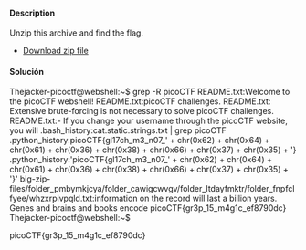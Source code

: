 #### Description

Unzip this archive and find the flag.

- [Download zip file](https://artifacts.picoctf.net/c/505/big-zip-files.zip)
#### Solución 
Thejacker-picoctf@webshell:~$ grep -R picoCTF
README.txt:Welcome to the picoCTF webshell!
README.txt:picoCTF challenges.
README.txt:  Extensive brute-forcing is not necessary to solve picoCTF challenges.
README.txt:- If you change your username through the picoCTF website, you will
.bash_history:cat.static.strings.txt | grep picoCTF 
.python_history:picoCTF{gl17ch_m3_n07_' + chr(0x62) + chr(0x64) + chr(0x61) + chr(0x36) + chr(0x38) + chr(0x66) + chr(0x37) + chr(0x35) + '}
.python_history:'picoCTF{gl17ch_m3_n07_' + chr(0x62) + chr(0x64) + chr(0x61) + chr(0x36) + chr(0x38) + chr(0x66) + chr(0x37) + chr(0x35) + '}'
big-zip-files/folder_pmbymkjcya/folder_cawigcwvgv/folder_ltdayfmktr/folder_fnpfclfyee/whzxrpivpqld.txt:information on the record will last a billion years. Genes and brains and books encode picoCTF{gr3p_15_m4g1c_ef8790dc}
Thejacker-picoctf@webshell:~$ 

picoCTF{gr3p_15_m4g1c_ef8790dc}